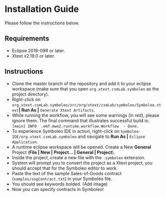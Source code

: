 # Installation Guide
Please follow the instructions below.

## Requirements
- Eclipse 2019-09R or later.
- Xtext v2.19.0 or later.

## Instructions
- Clone the master branch of the repository and add it to your eclipse workspace (make sure that you open `org.xtext.csmLab.symboleo` as the project directory).
- Right-click on `org.xtext.csmLab.symboleo/src/org/xtext/csmLab/symboleo/Symboleo.xtext`**| Run As |** `Generate Xtext Artifacts`.
- While running the workflow, you will see some warnings (in red), please ignore them. The final command that illustrates successful build is: `[main] INFO  .emf.mwe2.runtime.workflow.Workflow  - Done.`
- To experience Symboleo IDE in action, right-click on `Symboleo-IDE/org.xtext.csmLab.symboleo` and navigate to **Run As |** `Eclipse Application`.
- A runtime eclipse workspace will be opened. Create a New **General** Project (**File | New | Project… | General | Project**).
- Inside the project, create a new file with the `.symboleo` extension.
- System will prompt you to convert the project as a Xtext project, you should accept that for the Symboleo editor to work.
- Paste the text of the sample Sales-of-Goods contract (`samples/sogContract.txt`) in your Symboleo file.
- You should see keywords bolded. (Add image)
- Now you can specify contracts in Symboleo!
